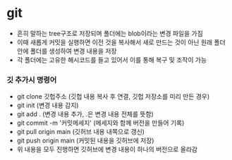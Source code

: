 # git
- 흔히 말하는 tree구조로 저장되며 폴더에는 blob이라는 변경 파일을 가짐
- 이때 새롭게 커밋을 실행하면 이전 것을 복사해서 새로 만드는 것이 아닌 원래 폴더 안에 폴더를 생성하여 변경 내용을 저장
- 각 폴더에는 고유한 해시코드를 들고 있어서 이를 통해 복구 및 조작이 가능

### 깃 추가시 명령어
- git clone 깃헙주소 (깃헙 내용 복사 후 연결, 깃헙 저장소를 미리 만든 경우)
- git init (변경 내용 감지)
- git add . (변경 내용 추가, .은 변경 내용 전체를 뜻함)
- git commit -m '커밋메세지' (메세지와 함께 버전을 만들어 기록)
- git pull origin main (깃허브 내용 내쪽으로 갱신)
- git push origin main (커밋된 내용을 깃허브에 저장)
- 위 내용을 모두 진행하면 깃허브에 변경 내용이 하나의 버전으로 올라감
